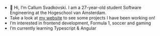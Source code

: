 - 👋 Hi, I’m Callum Svadkovski. I am a 27-year-old student Software Engineering at the Hogeschool van Amsterdam.
- Take a look at [my website](https://callumsvad.nl/) to see some projects I have been working on!
- I’m interested in frontend development, Formula 1, soccer and gaming
- I’m currently learning Typescript & Angular

<!---
Callumpje1/Callumpje1 is a ✨ special ✨ repository because its `README.md` (this file) appears on your GitHub profile.
You can click the Preview link to take a look at your changes.
--->

